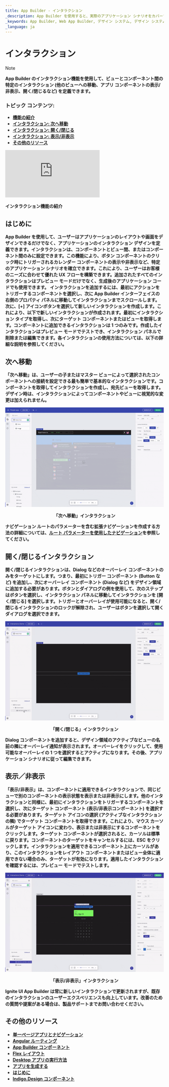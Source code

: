 ```yaml
---
title: App Builder - インタラクション 
_description: App Builder を使用すると、実際のアプリケーション シナリオをカバーするために、画面とコンポーネント間の接続を作成する際にデザインおよび開発チームがさまざまなインタラクションを使用できます。
_keywords: App Builder, Web App Builder, デザイン システム, デザイン システム UX, UI キット, Sketch, Ignite UI for Angular, Sketch to Angular, Angular, Angular デザイン システム, Sketch から コードをエクスポート, Angular 用のデザイン キット, Sketch UI キット, インタラクション
_language: ja
---
```

# インタラクション

> [!NOTE]
><b>App Builder のインタラクション機能を使用して、ビューとコンポーネント間の特定のインタラクション (他のビューへの移動、アプリ コンポーネントの表示/非表示、開く/閉じるなど) を定義できます。



### トピック コンテンツ:
* <a href="#はじめに">機能の紹介</a>
* <a href="#次へ移動">インタラクション: 次へ移動</a>
* <a href="#開く閉じるインタラクション">インタラクション: 開く/閉じる</a>
* <a href="#表示非表示 ">インタラクション: 表示/非表示</a>
* <a href="#その他のリソース">その他のリソース</a>


<section class="video-container">
    <div>
        <div class="video-container__item">
            <iframe src="https://www.youtube.com/embed/zxT-nIXKn7I" frameborder="0" allowfullscreen></iframe>
        </div>
        <p>インタラクション機能の紹介</p>
    </div>
</section>

## はじめに
App Builder を使用して、ユーザーはアプリケーションのレイアウトや画面をデザインできるだけでなく、アプリケーションのインタラクション デザインを定義できます。インタラクションは、コンポーネントとビュー間、またはコンポーネント間のみに設定できます。この機能により、ボタン コンポーネントのクリック時にトリガーされるカレンダー コンポーネントの表示や非表示など、特定のアプリケーション シナリオを確立できます。これにより、ユーザーはお客様のニーズに合わせて優れた UX フローを構築できます。追加されたすべてのインタラクションはプレビュー モードだけでなく、生成後のアプリケーション コードでも使用できます。
インタラクションを追加するには、最初にアクションをトリガーするコンポーネントを選択し、次に App Builder インターフェイスの右側のプロパティ パネルに移動してインタラクションまでスクロールします。次に、[+] アイコンボタンを選択して新しいインタラクションを作成します。これにより、以下で新しいインタラクションが作成されます。最初にインタラクション タイプを取得し、次にターゲット コンポーネントまたはビューを取得します。コンポーネントに追加できるインタラクションは 1 つのみです。作成したインタラクションはプレビュー モードでテストでき、インタラクション パネルで削除または編集できます。各インタラクションの使用方法については、以下の詳細な説明を参照してください。

## 次へ移動
「次へ移動」は、ユーザーの子またはマスター ビューによって選択されたコンポーネントへの接続を設定できる最も簡単で基本的なインタラクションです。コンポーネントを取得してインタラクションを作成し、宛先ビューを取得します。デザイン時は、インタラクションによってコンポーネントやビューに視覚的な変更は加えられません。 

![navigate-to-interaction](./images/navigate-to-interaction.gif)
<p style="text-align:center;">「次へ移動」インタラクション</p>

ナビゲーション ルートのパラメーターを含む拡張ナビゲーションを作成する方法の詳細については、[ルート パラメーターを使用したナビゲーション](guide-to-variables-in-app-builder/route-parameters-navigation.md)を参照してください。

## 開く/閉じるインタラクション
開く/閉じるインタラクションは、Dialog などのオーバーレイ コンポーネントのみをターゲットにします。つまり、最初にトリガー コンポーネント (Button など) を追加し、次にオーバーレイ コンポーネント (Dialog など) をデザイン領域に追加する必要があります。ボタンとダイアログの例を使用して、次のステップはボタンを選択し、インタラクション パネルに移動してインタラクションを [開く/閉じる] を選択します。トリガーとオーバーレイが使用可能になると、開く/閉じるインタラクションのロックが解除され、ユーザーはボタンを選択して開くダイアログを選択できます。 

![open-close-interaction](./images/open-close-interaction.gif)
<p style="text-align:center;">「開く/閉じる」インタラクション</p>

Dialog コンポーネントを追加すると、デザイン領域のアクティブなビューの名前の隣にオーバーレイ通知が表示されます。オーバーレイをクリックして、使用可能なオーバーレイの 1 つを選択するとアクティブになります。その後、アプリケーション シナリオに従って編集できます。 


## 表示／非表示 
「表示/非表示」は、コンポーネントに適用できるインタラクションで、同じビューで別のコンポーネントの表示状態を表示または非表示にします。他のインタラクションと同様に、最初にインタラクションをトリガーするコンポーネントを選択し、次にターゲット コンポーネント (表示/非表示コンポーネント) を選択する必要があります。ターゲット アイコンの選択 (アクティブなインタラクションの隣) でターゲット コンポーネントを取得できます。これにより、マウス カーソルがターゲット アイコンに変わり、表示または非表示にするコンポーネントをクリックします。ターゲット コンポーネントが選択されると、カーソルは標準に戻ります。コンポーネントのターゲットをキャンセルするには、ESC をクリックします。インタラクションを適用できるコンポーネント上にカーソルがあり、このインタラクションをレイアウト コンポーネントまたはビュー全体に適用できない場合のみ、ターゲットが有効になります。適用したインタラクションを確認するには、プレビュー モードでテストします。

![show-hide-interaction](./images/show-hide-interaction.gif)
<p style="text-align:center;">「表示/非表示」インタラクション</p>


Ignite UI App Builder は常に新しいインタラクションで更新されますが、既存のインタラクションのユーザーエクスペリエンスも向上しています。改善のための質問や提案がある場合は、製品サポートまでお問い合わせください。


## その他のリソース

<div class="divider--half"></div>

* [単一ページアプリとナビゲーション](single-page-apps-and-navigation.md)
* [Angular ルーティング](https://angular.io/start/start-routing)
* [App Builder コンポーネント](indigo-design-app-builder-components.md)
* [Flex レイアウト](flex-layouts/flex-layouts.md)
* [Desktop アプリの実行方法](running-desktop-app.md)
* [アプリを生成する](generate-app/generate-app-overview.md)
* [はじめに]({environment:appbuilderBaseUrl}/help/getting-started)
* [Indigo.Design コンポーネント]({environment:infragisticsBaseUrl}/products/indigo-design/help/components/components-overview)
